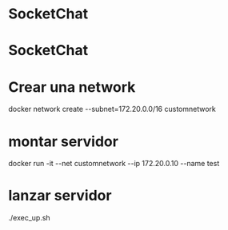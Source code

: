 # SocketChat
# SocketChat
# Crear una network
docker network create --subnet=172.20.0.0/16 customnetwork
# montar servidor
docker run -it --net customnetwork --ip 172.20.0.10 --name test 
# lanzar servidor 
./exec_up.sh